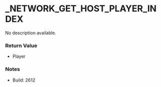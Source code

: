 # _NETWORK_GET_HOST_PLAYER_INDEX

No description available.

### Return Value
* Player

### Notes
* Build: 2612

